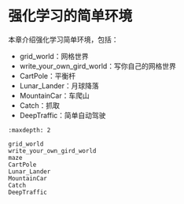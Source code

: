 

<!--
 * @version:
 * @Author:  StevenJokess（蔡舒起） https://github.com/StevenJokess
 * @Date: 2023-11-01 11:36:42
 * @LastEditors:  StevenJokess（蔡舒起） https://github.com/StevenJokess
 * @LastEditTime: 2023-11-05 09:11:02
 * @Description:
 * @Help me: make friends by a867907127@gmail.com and help me get some “foreign” things or service I need in life; 如有帮助，请资助，失业3年了。![支付宝收款码](https://github.com/StevenJokess/d2rl/blob/master/img/%E6%94%B6.jpg)
 * @TODO::
 * @Reference:
-->
# 强化学习的简单环境

本章介绍强化学习简单环境，包括：

- grid_world：网格世界
- write_your_own_gird_world：写你自己的网格世界
- CartPole：平衡杆
- Lunar_Lander：月球降落
- MountainCar：车爬山
- Catch：抓取
- DeepTraffic：简单自动驾驶



```toc
:maxdepth: 2

grid_world
write_your_own_gird_world
maze
CartPole
Lunar_Lander
MountainCar
Catch
DeepTraffic
```
